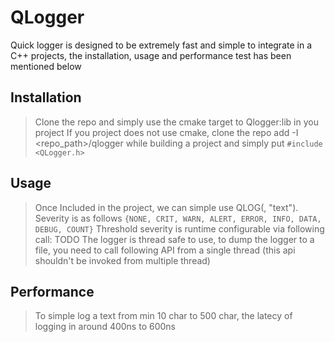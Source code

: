 # QLogger
Quick logger is designed to be extremely fast and simple to integrate in a C++ projects, the installation, usage and performance test has been mentioned below

## Installation
> Clone the repo and simply use the cmake target to Qlogger:lib in you project
> If you project does not use cmake, clone the repo add -I <repo_path>/qlogger while building a project and simply put `#include <QLogger.h>`

## Usage
> Once Included in the project, we can simple use QLOG(<severity>, "text").
> Severity is as follows `{NONE, CRIT, WARN, ALERT, ERROR, INFO, DATA, DEBUG, COUNT}`
> Threshold severity is runtime configurable via following call: TODO
> The logger is thread safe to use, to dump the logger to a file, you need to call following API from a single thread (this api shouldn't be invoked from multiple thread)

## Performance
> To simple log a text from min 10 char to 500 char, the latecy of logging in around 400ns to 600ns
